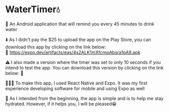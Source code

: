 # WaterTimer💧

📱 An Android application that will remind you every 45 minutes to drink water

⬇️ As I didn't pay the $25 to upload the app on the Play Store, you can download this app by clicking on the link below:  
🔗 https://expo.dev/artifacts/eas/4s2ALK1mXfcmpAbsra1pA9.apk

⚠️ I also made a version where the timer was set to only 10 seconds if you intend to test the app. You can download this version by clicking on the link below:
🔗 

👨🏼‍💻 To make this app, I used React Native and Expo. It was my first experience developing software for mobile and using Expo as well

🎯 As I intended from the beginning, the app is simple and is to help me stay hydrated. However, if it helps you, I will be pleased😁
